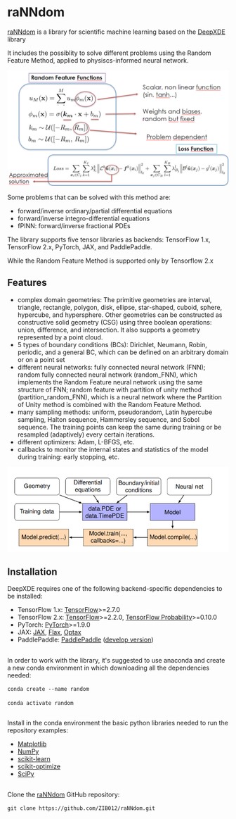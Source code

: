 # raNNdom

[raNNdom](https://github.com/ZIB012/raNNdom) is a library for scientific machine learning based on the [DeepXDE](https://github.com/lululxvi/deepxde.git) library

It includes the possiblity to solve different problems using the Random Feature Method, applied to physiscs-informed neural network.

![](images/random.png)

Some problems that can be solved with this method are:
- forward/inverse ordinary/partial differential equations
- forward/inverse integro-differential equations
- fPINN: forward/inverse fractional PDEs

The library supports five tensor libraries as backends: TensorFlow 1.x, TensorFlow 2.x, PyTorch, JAX, and PaddlePaddle. 

While the Random Feature Method is supported only by Tensorflow 2.x

## Features
- complex domain geometries: The primitive geometries are interval, triangle, rectangle, polygon, disk, ellipse, star-shaped, cuboid, sphere, hypercube, and hypersphere. Other geometries can be constructed as constructive solid geometry (CSG) using three boolean operations: union, difference, and intersection. It also supports a geometry represented by a point cloud.
- 5 types of boundary conditions (BCs): Dirichlet, Neumann, Robin, periodic, and a general BC, which can be defined on an arbitrary domain or on a point set
- different neural networks: fully connected neural network (FNN); random fully connected neural network (random_FNN), which implements the Random Feature neural network using the same structure of FNN; 
random feature with partition of unity method (partition_random_FNN), which is a neural network where the Partition of Unity method is combined with the Random Feature Method.
- many sampling methods: uniform, pseudorandom, Latin hypercube sampling, Halton sequence, Hammersley sequence, and Sobol sequence. The training points can keep the same during training or be resampled (adaptively) every certain iterations.
- different optimizers: Adam, L-BFGS, etc.
- callbacks to monitor the internal states and statistics of the model during training: early stopping, etc.

![](images/deepxde.png)
## Installation
DeepXDE requires one of the following backend-specific dependencies to be installed:

- TensorFlow 1.x: [TensorFlow](https://www.tensorflow.org)>=2.7.0
- TensorFlow 2.x: [TensorFlow](https://www.tensorflow.org)>=2.2.0, [TensorFlow Probability](https://www.tensorflow.org/probability)>=0.10.0
- PyTorch: [PyTorch](https://pytorch.org)>=1.9.0
- JAX: [JAX](https://jax.readthedocs.io), [Flax](https://flax.readthedocs.io), [Optax](https://optax.readthedocs.io)
- PaddlePaddle: [PaddlePaddle](https://www.paddlepaddle.org.cn/en) ([develop version](https://www.paddlepaddle.org.cn/en/install/quick?docurl=/documentation/docs/en/develop/install/pip/linux-pip_en.html))
  
##
In order to work with the library, it's suggested to use anaconda and create a new conda environment in which downloading all the dependencies needed:
```
conda create --name random

conda activate random
```

##
Install in the conda environment the basic python libraries needed to run the repository examples:
- [Matplotlib](https://matplotlib.org/)
- [NumPy](https://numpy.org/install/)
- [scikit-learn](https://scikit-learn.org/stable/)
- [scikit-optimize](https://github.com/scikit-optimize/scikit-optimize.git)
- [SciPy](https://scipy.org/)

##
Clone the [raNNdom](https://github.com/ZIB012/raNNdom) GitHub repository:
```
git clone https://github.com/ZIB012/raNNdom.git
```




